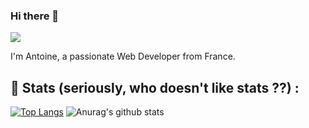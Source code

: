 ### Hi there 👋

![](https://komarev.com/ghpvc/?username=antoinechab)

I'm Antoine, a passionate Web Developer from France.

## :rocket: Stats (seriously, who doesn't like stats ??) : 

[![Top Langs](https://github-readme-stats.vercel.app/api/top-langs/?username=antoinechab)](https://github.com/anuraghazra/github-readme-stats) ![Anurag's github stats](https://github-readme-stats.vercel.app/api?username=antoinechab&show_icons=true&include_all_commits=true&count_private=true) 
